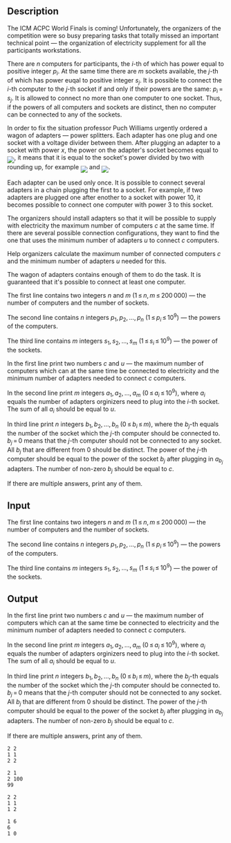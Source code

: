 ## Description

<div><p>The ICM ACPC World Finals is coming! Unfortunately, the organizers of the competition were so busy preparing tasks that totally missed an important technical point — the organization of electricity supplement for all the participants workstations.</p><p>There are <span class="tex-span"><i>n</i></span> computers for participants, the <span class="tex-span"><i>i</i></span>-th of which has power equal to positive integer <span class="tex-span"><i>p</i><sub class="lower-index"><i>i</i></sub></span>. At the same time there are <span class="tex-span"><i>m</i></span> sockets available, the <span class="tex-span"><i>j</i></span>-th of which has power euqal to positive integer <span class="tex-span"><i>s</i><sub class="lower-index"><i>j</i></sub></span>. It is possible to connect the <span class="tex-span"><i>i</i></span>-th computer to the <span class="tex-span"><i>j</i></span>-th socket if and only if their powers are the same: <span class="tex-span"><i>p</i><sub class="lower-index"><i>i</i></sub> = <i>s</i><sub class="lower-index"><i>j</i></sub></span>. It is allowed to connect no more than one computer to one socket. Thus, if the powers of all computers and sockets are distinct, then no computer can be connected to any of the sockets. </p><p>In order to fix the situation professor Puch Williams urgently ordered a wagon of adapters&nbsp;— power splitters. Each adapter has one plug and one socket with a voltage divider between them. After plugging an adapter to a socket with power <span class="tex-span"><i>x</i></span>, the power on the adapter's socket becomes equal to <img align="middle" class="tex-formula" src="file://KWpde4tv.png" style="max-width: 100.0%;max-height: 100.0%;">, it means that it is equal to the socket's power divided by two with rounding up, for example <img align="middle" class="tex-formula" src="file://f7S38v1h.png" style="max-width: 100.0%;max-height: 100.0%;"> and <img align="middle" class="tex-formula" src="file://Jk6HUFkj.png" style="max-width: 100.0%;max-height: 100.0%;">.</p><p>Each adapter can be used only once. It is possible to connect several adapters in a chain plugging the first to a socket. For example, if two adapters are plugged one after enother to a socket with power <span class="tex-span">10</span>, it becomes possible to connect one computer with power <span class="tex-span">3</span> to this socket.</p><p>The organizers should install adapters so that it will be possible to supply with electricity the maximum number of computers <span class="tex-span"><i>c</i></span> at the same time. If there are several possible connection configurations, they want to find the one that uses the minimum number of adapters <span class="tex-span"><i>u</i></span> to connect <span class="tex-span"><i>c</i></span> computers.</p><p>Help organizers calculate the maximum number of connected computers <span class="tex-span"><i>c</i></span> and the minimum number of adapters <span class="tex-span"><i>u</i></span> needed for this.</p><p>The wagon of adapters contains enough of them to do the task. It is guaranteed that it's possible to connect at least one computer.</p></div><div class="input-specification"><p>The first line contains two integers <span class="tex-span"><i>n</i></span> and <span class="tex-span"><i>m</i></span> (<span class="tex-span">1 ≤ <i>n</i>, <i>m</i> ≤ 200 000</span>)&nbsp;— the number of computers and the number of sockets.</p><p>The second line contains <span class="tex-span"><i>n</i></span> integers <span class="tex-span"><i>p</i><sub class="lower-index">1</sub>, <i>p</i><sub class="lower-index">2</sub>, ..., <i>p</i><sub class="lower-index"><i>n</i></sub></span> (<span class="tex-span">1 ≤ <i>p</i><sub class="lower-index"><i>i</i></sub> ≤ 10<sup class="upper-index">9</sup></span>)&nbsp;— the powers of the computers. </p><p>The third line contains <span class="tex-span"><i>m</i></span> integers <span class="tex-span"><i>s</i><sub class="lower-index">1</sub>, <i>s</i><sub class="lower-index">2</sub>, ..., <i>s</i><sub class="lower-index"><i>m</i></sub></span> (<span class="tex-span">1 ≤ <i>s</i><sub class="lower-index"><i>i</i></sub> ≤ 10<sup class="upper-index">9</sup></span>)&nbsp;— the power of the sockets. </p></div><div class="output-specification"><p>In the first line print two numbers <span class="tex-span"><i>c</i></span> and <span class="tex-span"><i>u</i></span>&nbsp;— the maximum number of computers which can at the same time be connected to electricity and the minimum number of adapters needed to connect <span class="tex-span"><i>c</i></span> computers.</p><p>In the second line print <span class="tex-span"><i>m</i></span> integers <span class="tex-span"><i>a</i><sub class="lower-index">1</sub>, <i>a</i><sub class="lower-index">2</sub>, ..., <i>a</i><sub class="lower-index"><i>m</i></sub></span> (<span class="tex-span">0 ≤ <i>a</i><sub class="lower-index"><i>i</i></sub> ≤ 10<sup class="upper-index">9</sup></span>), where <span class="tex-span"><i>a</i><sub class="lower-index"><i>i</i></sub></span> equals the number of adapters orginizers need to plug into the <span class="tex-span"><i>i</i></span>-th socket. The sum of all <span class="tex-span"><i>a</i><sub class="lower-index"><i>i</i></sub></span> should be equal to <span class="tex-span"><i>u</i></span>.</p><p>In third line print <span class="tex-span"><i>n</i></span> integers <span class="tex-span"><i>b</i><sub class="lower-index">1</sub>, <i>b</i><sub class="lower-index">2</sub>, ..., <i>b</i><sub class="lower-index"><i>n</i></sub></span> (<span class="tex-span">0 ≤ <i>b</i><sub class="lower-index"><i>i</i></sub> ≤ <i>m</i></span>), where the <span class="tex-span"><i>b</i><sub class="lower-index"><i>j</i></sub></span>-th equals the number of the socket which the <span class="tex-span"><i>j</i></span>-th computer should be connected to. <span class="tex-span"><i>b</i><sub class="lower-index"><i>j</i></sub> = 0</span> means that the <span class="tex-span"><i>j</i></span>-th computer should not be connected to any socket. All <span class="tex-span"><i>b</i><sub class="lower-index"><i>j</i></sub></span> that are different from <span class="tex-span">0</span> should be distinct. The power of the <span class="tex-span"><i>j</i></span>-th computer should be equal to the power of the socket <span class="tex-span"><i>b</i><sub class="lower-index"><i>j</i></sub></span> after plugging in <span class="tex-span"><i>a</i><sub class="lower-index"><i>b</i><sub class="lower-index"><i>j</i></sub></sub></span> adapters. The number of non-zero <span class="tex-span"><i>b</i><sub class="lower-index"><i>j</i></sub></span> should be equal to <span class="tex-span"><i>c</i></span>.</p><p>If there are multiple answers, print any of them.</p></div>

## Input

<p>The first line contains two integers <span class="tex-span"><i>n</i></span> and <span class="tex-span"><i>m</i></span> (<span class="tex-span">1 ≤ <i>n</i>, <i>m</i> ≤ 200 000</span>)&nbsp;— the number of computers and the number of sockets.</p><p>The second line contains <span class="tex-span"><i>n</i></span> integers <span class="tex-span"><i>p</i><sub class="lower-index">1</sub>, <i>p</i><sub class="lower-index">2</sub>, ..., <i>p</i><sub class="lower-index"><i>n</i></sub></span> (<span class="tex-span">1 ≤ <i>p</i><sub class="lower-index"><i>i</i></sub> ≤ 10<sup class="upper-index">9</sup></span>)&nbsp;— the powers of the computers. </p><p>The third line contains <span class="tex-span"><i>m</i></span> integers <span class="tex-span"><i>s</i><sub class="lower-index">1</sub>, <i>s</i><sub class="lower-index">2</sub>, ..., <i>s</i><sub class="lower-index"><i>m</i></sub></span> (<span class="tex-span">1 ≤ <i>s</i><sub class="lower-index"><i>i</i></sub> ≤ 10<sup class="upper-index">9</sup></span>)&nbsp;— the power of the sockets. </p>

## Output

<p>In the first line print two numbers <span class="tex-span"><i>c</i></span> and <span class="tex-span"><i>u</i></span>&nbsp;— the maximum number of computers which can at the same time be connected to electricity and the minimum number of adapters needed to connect <span class="tex-span"><i>c</i></span> computers.</p><p>In the second line print <span class="tex-span"><i>m</i></span> integers <span class="tex-span"><i>a</i><sub class="lower-index">1</sub>, <i>a</i><sub class="lower-index">2</sub>, ..., <i>a</i><sub class="lower-index"><i>m</i></sub></span> (<span class="tex-span">0 ≤ <i>a</i><sub class="lower-index"><i>i</i></sub> ≤ 10<sup class="upper-index">9</sup></span>), where <span class="tex-span"><i>a</i><sub class="lower-index"><i>i</i></sub></span> equals the number of adapters orginizers need to plug into the <span class="tex-span"><i>i</i></span>-th socket. The sum of all <span class="tex-span"><i>a</i><sub class="lower-index"><i>i</i></sub></span> should be equal to <span class="tex-span"><i>u</i></span>.</p><p>In third line print <span class="tex-span"><i>n</i></span> integers <span class="tex-span"><i>b</i><sub class="lower-index">1</sub>, <i>b</i><sub class="lower-index">2</sub>, ..., <i>b</i><sub class="lower-index"><i>n</i></sub></span> (<span class="tex-span">0 ≤ <i>b</i><sub class="lower-index"><i>i</i></sub> ≤ <i>m</i></span>), where the <span class="tex-span"><i>b</i><sub class="lower-index"><i>j</i></sub></span>-th equals the number of the socket which the <span class="tex-span"><i>j</i></span>-th computer should be connected to. <span class="tex-span"><i>b</i><sub class="lower-index"><i>j</i></sub> = 0</span> means that the <span class="tex-span"><i>j</i></span>-th computer should not be connected to any socket. All <span class="tex-span"><i>b</i><sub class="lower-index"><i>j</i></sub></span> that are different from <span class="tex-span">0</span> should be distinct. The power of the <span class="tex-span"><i>j</i></span>-th computer should be equal to the power of the socket <span class="tex-span"><i>b</i><sub class="lower-index"><i>j</i></sub></span> after plugging in <span class="tex-span"><i>a</i><sub class="lower-index"><i>b</i><sub class="lower-index"><i>j</i></sub></sub></span> adapters. The number of non-zero <span class="tex-span"><i>b</i><sub class="lower-index"><i>j</i></sub></span> should be equal to <span class="tex-span"><i>c</i></span>.</p><p>If there are multiple answers, print any of them.</p>





```input1
2 2
1 1
2 2

```




```input2
2 1
2 100
99

```




```output1
2 2
1 1
1 2

```




```output2
1 6
6
1 0

```


